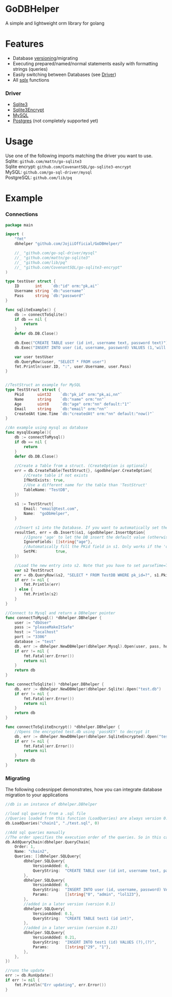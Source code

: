 # GoDBHelper
A simple and lightweight orm library for golang

# Features

- Database [versioning](https://github.com/JojiiOfficial/GoDBHelper#versioning)/migrating
- Executing prepared/named/normal statements easily with formatting strings (queries)
- Easily switching between Databases (see [Driver](https://github.com/JojiiOfficial/GoDBHelper#driver))
- All [sqlx](https://github.com/jmoiron/sqlx) functions

### Driver
- [Sqlite3](https://github.com/mattn/go-sqlite3)
- [Sqlite3Encrypt](https://github.com/CovenantSQL/go-sqlite3-encrypt)
- [MySQL](https://github.com/go-sql-driver/mysql)
- [Postgres](https://github.com/lib/pq) (not completely supported yet)



# Usage
Use one of the following imports matching the driver you want to use.<br>
Sqlite: `github.com/mattn/go-sqlite3`<br>
Sqlite encrypt: `github.com/CovenantSQL/go-sqlite3-encrypt`<br>
MySQL: `github.com/go-sql-driver/mysql`<br>
PostgreSQL: `github.com/lib/pq`<br>

# Example

### Connections
```go
package main

import (
	"fmt"
	dbhelper "github.com/JojiiOfficial/GoDBHelper/"

	//_ "github.com/go-sql-driver/mysql"
	//_ "github.com/mattn/go-sqlite3"
	//_ "github.com/lib/pq"
	//_ "github.com/CovenantSQL/go-sqlite3-encrypt"
)

type testUser struct {
	ID       int    `db:"id" orm:"pk,ai"`
	Username string `db:"username"`
	Pass     string `db:"password"`
}

func sqliteExample() {
	db := connectToSqlite()
	if db == nil {
		return
	}
	defer db.DB.Close()

	db.Exec("CREATE TABLE user (id int, username text, password text)")
	db.Exec("INSERT INTO user (id, username, password) VALUES (1,'will', 'iamsafe')")

	var user testUser
	db.QueryRow(&user, "SELECT * FROM user")
	fmt.Println(user.ID, ":", user.Username, user.Pass)
}


//TestStruct an example for MySQL
type TestStruct struct {
	Pkid      uint32    `db:"pk_id" orm:"pk,ai,nn"`
	Name      string    `db:"name" orm:"nn"`
	Age       uint8     `db:"age" orm:"nn" default:"1"`
	Email     string    `db:"email" orm:"nn"`
	CreatedAt time.Time `db:"createdAt" orm:"nn" default:"now()"`
}

//An example using mysql as database
func mysqlExample(){
	db := connectToMysql()
	if db == nil {
		return
	}
	defer db.DB.Close()
	
	//Create a Table from a struct. (CreateOption is optional)
	err = db.CreateTable(TestStruct{}, &godbhelper.CreateOption{
		//Create table if not exists
		IfNotExists: true,
		//Use a different name for the table than 'TestStruct'
		TableName: "TestDB",
	})
	
	s1 := TestStruct{
		Email: "email@test.com",
		Name:  "goDbHelper",
	}

	//Insert s1 into the Database. If you want to automatically set the PKid field, you have to pass the address of s1!
	resultSet, err = db.Insert(&s1, &godbhelper.InsertOption{
		//Ignore 'age' to let the DB insert the default value (otherwise it would be 0)
		IgnoreFields: []string{"age"},
		//Automatically fill the PKid field in s1. Only works if the 'orm'-Tag contains 'pk' and 'ai' and the reference to s1 is passed
		SetPK:        true,
	})

	//Load the new entry into s2. Note that you have to set parseTime=True to read 'createdAt' in a time.Time struct
	var s2 TestStruct
	err = db.QueryRow(&s2, "SELECT * FROM TestDB WHERE pk_id=?", s1.Pkid)
	if err != nil {
		fmt.Println(err)
	} else {
		fmt.Println(s2)
	}
}

//Connect to Mysql and return a DBhelper pointer
func connectToMysql() *dbhelper.DBhelper {
	user := "dbUser"
	pass := "pleaseMakeItSafe"
	host := "localhost"
	port := "3306"
	database := "test"
	db, err := dbhelper.NewDBHelper(dbhelper.Mysql).Open(user, pass, host, port, database, "parseTime=True")
	if err != nil {
		fmt.Fatal(err.Error())
		return nil
	}
	return db
}

func connectToSqlite() *dbhelper.DBhelper {
	db, err := dbhelper.NewDBHelper(dbhelper.Sqlite).Open("test.db")
	if err != nil {
		fmt.Fatal(err.Error())
		return nil
	}
	return db
}

func connectToSqliteEncrypt() *dbhelper.DBhelper {
	//Opens the encrypted test.db using 'passKEY' to decrypt it 
	db, err := dbhelper.NewDBHelper(dbhelper.SqliteEncrypted).Open("test.db", "passKEY")
	if err != nil {
		fmt.Fatal(err.Error())
		return nil
	}
	return db
}

```
### Migrating
The following codesnippet demonstrates, how you can integrate database migration to your applications<br>

```go
//db is an instance of dbhelper.DBhelper

//load sql queries from a .sql file
//Queries loaded from this function (LoadQueries) are always version 0. The last argument ('0') specifies the order of the chains.
db.LoadQueries("chain1", "./test.sql", 0)

//Add sql queries manually
//The order specifies the execution order of the queries. So in this case, chain1 would be loaded before chain2
db.AddQueryChain(dbhelper.QueryChain{
	Order: 1,
	Name: "chain2",
	Queries: []dbhelper.SQLQuery{
		dbhelper.SQLQuery{
			VersionAdded: 0,
			QueryString:  "CREATE TABLE user (id int, username text, password text)",
		},
		dbhelper.SQLQuery{
			VersionAdded: 0,
			QueryString:  "INSERT INTO user (id, username, password) VALUES (?,?,?)",
			Params:       []string{"0", "admin", "lol123"},
		},
		//added in a later version (version 0.1)
		dbhelper.SQLQuery{
			VersionAdded: 0.1,
			QueryString:  "CREATE TABLE test1 (id int)",
		},
		//added in a later version (version 0.21)
		dbhelper.SQLQuery{
			VersionAdded: 0.21,
			QueryString:  "INSERT INTO test1 (id) VALUES (?),(?)",
			Params:       []string{"29", "1"},
		},
	},
})

//runs the update
err := db.RunUpdate()
if err != nil {
	fmt.Println("Err updating", err.Error())
}
```
